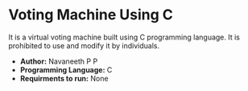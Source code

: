 <h1>Voting Machine Using C</h1>
<p>It is a virtual voting machine built using C programming language. It is prohibited to use and modify it by individuals.</p>
<ul>
  <li><b>Author:</b> Navaneeth P P</li>
  <li><b>Programming Language:</b> C</li>
  <li><b>Requirments to run:</b> None</li>
</ul>
